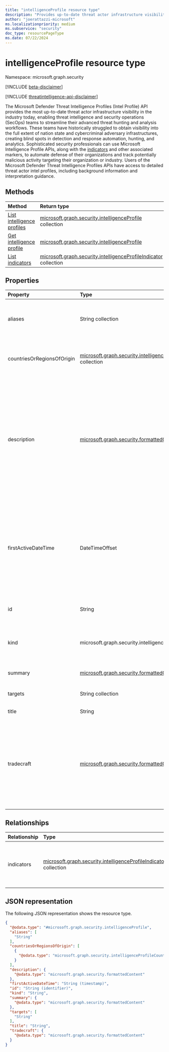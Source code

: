 ```yaml
---
title: "intelligenceProfile resource type"
description: "Provides up-to-date threat actor infrastructure visibility."
author: "joerattazzi-microsoft"
ms.localizationpriority: medium
ms.subservice: "security"
doc_type: resourcePageType
ms.date: 07/22/2024
---
```


# intelligenceProfile resource type

Namespace: microsoft.graph.security

[!INCLUDE [beta-disclaimer](../../includes/beta-disclaimer.md)]

[!INCLUDE [threatintelligence-api-disclaimer](../../includes/threatintelligence-api-disclaimer.md)]

The Microsoft Defender Threat Intelligence Profiles (Intel Profile) API provides the most up-to-date threat actor infrastructure visibility in the industry today, enabling threat intelligence and security operations (SecOps) teams to streamline their advanced threat hunting and analysis workflows. These teams have historically struggled to obtain visibility into the full extent of nation state and cybercriminal adversary infrastructures, creating blind spots in detection and response automation, hunting, and analytics. Sophisticated security professionals can use Microsoft Intelligence Profile APIs, along with the [indicators](../resources/security-intelligenceprofileindicator.md) and other associated markers, to automate defense of their organizations and track potentially malicious activity targeting their organization or industry. Users of the Microsoft Defender Threat Intelligence Profiles APIs have access to detailed threat actor intel profiles, including background information and interpretation guidance.

## Methods

|Method|Return type|Description|
|:---|:---|:---|
|[List intelligence profiles](../api/security-threatintelligence-list-intelprofiles.md)|[microsoft.graph.security.intelligenceProfile](../resources/security-intelligenceprofile.md) collection|Get a list of the [microsoft.graph.security.intelligenceProfile](../resources/security-intelligenceprofile.md) objects and their properties.|
|[Get intelligence profile](../api/security-intelligenceprofile-get.md)|[microsoft.graph.security.intelligenceProfile](../resources/security-intelligenceprofile.md)|Read the properties and relationships of a [microsoft.graph.security.intelligenceProfile](../resources/security-intelligenceprofile.md) object.|
|[List indicators](../api/security-intelligenceprofile-list-indicators.md)|[microsoft.graph.security.intelligenceProfileIndicator](../resources/security-intelligenceprofileindicator.md) collection|Get a list of **intelligenceProfileIndicator** resources.|

## Properties

|Property|Type|Description|
|:---|:---|:---|
|aliases|String collection|A list of commonly-known aliases for the threat intelligence included in the **intelligenceProfile**.|
| countriesOrRegionsOfOrigin | [microsoft.graph.security.intelligenceProfileCountryOrRegionOfOrigin](../resources/security-intelligenceProfileCountryOrRegionOfOrigin.md) collection | The country/region of origin for the given actor or threat associated with this **intelligenceProfile**. |
|description|[microsoft.graph.security.formattedContent](../resources/security-formattedcontent.md)|A synopsis of the threat actor. This property places the threat actor in wider context, tracing its discovery, history, significant campaigns, targeting, techniques of note, affiliations with governments, law enforcement countermeasures, and any areas of dispute among the security community regarding attribution.|
|firstActiveDateTime|DateTimeOffset|The date and time when this **intelligenceProfile** was first active.  The Timestamp type represents date and time information using ISO 8601 format and is always in UTC time. For example, midnight UTC on Jan 1, 2014 is `2014-01-01T00:00:00Z`.|
|id|String|The system generated ID for this **intelligenceProfile**.|
|kind|microsoft.graph.security.intelligenceProfileKind|A categorization of the type of this **intelligenceProfile**. The possible values are: `actor`, `tool`, `unknownFutureValue`.|
|summary|[microsoft.graph.security.formattedContent](../resources/security-formattedcontent.md)|A short summary of this **intelligenceProfile**.|
|targets|String collection|Known targets related to this **intelligenceProfile**.|
|title|String|The title of this **intelligenceProfile**.|
|tradecraft|[microsoft.graph.security.formattedContent](../resources/security-formattedcontent.md)|Formatted information featuring a description of the distinctive tactics, techniques, and procedures (TTP) of the group, followed by a list of all known custom, commodity, and publicly available implants used by the group.|

## Relationships

|Relationship|Type|Description|
|:---|:---|:---|
|indicators|[microsoft.graph.security.intelligenceProfileIndicator](../resources/security-intelligenceprofileindicator.md) collection|Includes an assemblage of high-fidelity network indicators of compromise.|

## JSON representation

The following JSON representation shows the resource type.
<!-- {
  "blockType": "resource",
  "keyProperty": "id",
  "@odata.type": "microsoft.graph.security.intelligenceProfile",
  "openType": false
}
-->
``` json
{
  "@odata.type": "#microsoft.graph.security.intelligenceProfile",
  "aliases": [
    "String"
  ],
  "countriesOrRegionsOfOrigin": [
    {
      "@odata.type": "microsoft.graph.security.intelligenceProfileCountryOrRegionOfOrigin"
    }
  ],
  "description": {
    "@odata.type": "microsoft.graph.security.formattedContent"
  },
  "firstActiveDateTime": "String (timestamp)",
  "id": "String (identifier)",
  "kind": "String",
  "summary": {
    "@odata.type": "microsoft.graph.security.formattedContent"
  },
  "targets": [
    "String"
  ],
  "title": "String",
  "tradecraft": {
    "@odata.type": "microsoft.graph.security.formattedContent"
  }
}
```
